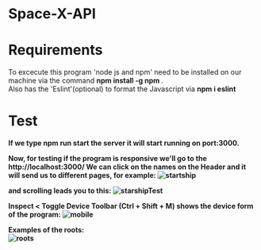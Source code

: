 # Space-X-API

# Requirements
To excecute this program 'node js and npm' need to be installed on our machine via the command <b> npm install -g npm </b>.
<br>
Also has the 'Eslint'(optional) to format the Javascript via <b> npm i eslint <b/> 
  
  # Test
  If we type <b> npm run start</b> the server it will start running on port:3000.
  
Now, for testing if the program is responsive we'll go to the <b> http://localhost:3000/<b/>
We can click on the names on the Header and it will send us to different pages, for example: 
![startship](https://user-images.githubusercontent.com/58296399/173207997-25c4ce64-3943-48bd-b605-f51cbbab0dab.PNG)

and scrolling leads you to this:
![starshipTest](https://user-images.githubusercontent.com/58296399/173208019-7d087bd0-5131-4a1a-82da-910436159c3b.PNG)

  
  Inspect < Toggle Device Toolbar (Ctrl + Shift + M) shows the device form of the program:
![mobile](https://user-images.githubusercontent.com/58296399/173208088-092cc5e4-da28-407b-8338-26de798fade3.PNG)

Examples of the roots: 
                  <br>
![roots](https://user-images.githubusercontent.com/58296399/173208115-a5b1bd37-970c-4464-ab27-63df6c753387.PNG)
